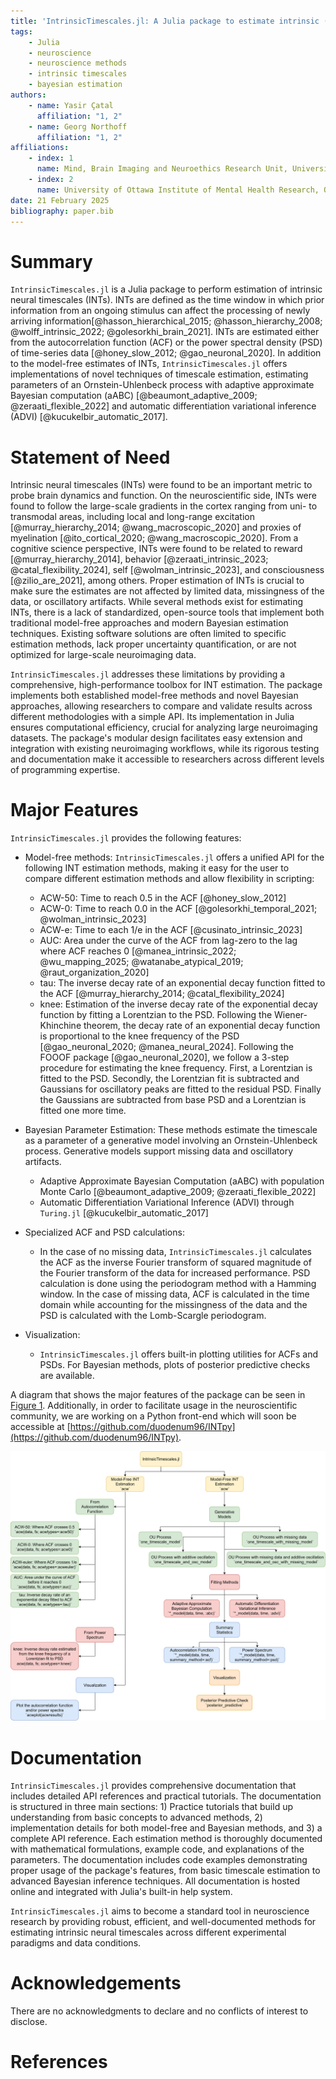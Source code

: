 ```yaml
---
title: 'IntrinsicTimescales.jl: A Julia package to estimate intrinsic (neural) timescales (INTs) from time-series data'
tags:
    - Julia
    - neuroscience
    - neuroscience methods
    - intrinsic timescales
    - bayesian estimation
authors:
    - name: Yasir Çatal
      affiliation: "1, 2"
    - name: Georg Northoff
      affiliation: "1, 2"
affiliations:
    - index: 1
      name: Mind, Brain Imaging and Neuroethics Research Unit, University of Ottawa, Ontario, ON, Canada.
    - index: 2
      name: University of Ottawa Institute of Mental Health Research, Ottawa, ON, Canada.
date: 21 February 2025
bibliography: paper.bib
---
```


# Summary

`IntrinsicTimescales.jl` is a Julia package to perform estimation of intrinsic neural timescales (INTs). INTs are defined as the time window in which prior information from an ongoing stimulus can affect the processing of newly arriving information[@hasson_hierarchical_2015; @hasson_hierarchy_2008; @wolff_intrinsic_2022; @golesorkhi_brain_2021]. INTs are estimated either from the autocorrelation function (ACF) or the power spectral density (PSD) of time-series data [@honey_slow_2012; @gao_neuronal_2020]. In addition to the model-free estimates of INTs, `IntrinsicTimescales.jl` offers implementations of novel techniques of timescale estimation, estimating parameters of an Ornstein-Uhlenbeck process with adaptive approximate Bayesian computation (aABC) [@beaumont_adaptive_2009; @zeraati_flexible_2022] and automatic differentiation variational inference (ADVI) [@kucukelbir_automatic_2017]. 

# Statement of Need

Intrinsic neural timescales (INTs) were found to be an important metric to probe brain dynamics and function. On the neuroscientific side, INTs were found to follow the large-scale gradients in the cortex ranging from uni- to transmodal areas, including local and long-range excitation [@murray_hierarchy_2014; @wang_macroscopic_2020] and proxies of myelination [@ito_cortical_2020; @wang_macroscopic_2020]. From a cognitive science perspective, INTs were found to be related to reward [@murray_hierarchy_2014], behavior [@zeraati_intrinsic_2023; @catal_flexibility_2024], self [@wolman_intrinsic_2023], and consciousness [@zilio_are_2021], among others. Proper estimation of INTs is crucial to make sure the estimates are not affected by limited data, missingness of the data, or oscillatory artifacts. While several methods exist for estimating INTs, there is a lack of standardized, open-source tools that implement both traditional model-free approaches and modern Bayesian estimation techniques. Existing software solutions are often limited to specific estimation methods, lack proper uncertainty quantification, or are not optimized for large-scale neuroimaging data.

`IntrinsicTimescales.jl` addresses these limitations by providing a comprehensive, high-performance toolbox for INT estimation. The package implements both established model-free methods and novel Bayesian approaches, allowing researchers to compare and validate results across different methodologies with a simple API. Its implementation in Julia ensures computational efficiency, crucial for analyzing large neuroimaging datasets. The package's modular design facilitates easy extension and integration with existing neuroimaging workflows, while its rigorous testing and documentation make it accessible to researchers across different levels of programming expertise.

# Major Features

`IntrinsicTimescales.jl` provides the following features:

* Model-free methods: `IntrinsicTimescales.jl` offers a unified API for the following INT estimation methods, making it easy for the user to compare different estimation methods and allow flexibility in scripting: 
  - ACW-50: Time to reach 0.5 in the ACF [@honey_slow_2012]
  - ACW-0: Time to reach 0.0 in the ACF [@golesorkhi_temporal_2021; @wolman_intrinsic_2023]
  - ACW-e: Time to each 1/e in the ACF [@cusinato_intrinsic_2023]
  - AUC: Area under the curve of the ACF from lag-zero to the lag where ACF reaches 0 [@manea_intrinsic_2022; @wu_mapping_2025; @watanabe_atypical_2019; @raut_organization_2020]
  - tau: The inverse decay rate of an exponential decay function fitted to the ACF [@murray_hierarchy_2014; @catal_flexibility_2024]
  - knee: Estimation of the inverse decay rate of the exponential decay function by fitting a Lorentzian to the PSD. Following the Wiener-Khinchine theorem, the decay rate of an exponential decay function is proportional to the knee frequency of the PSD [@gao_neuronal_2020; @manea_neural_2024]. Following the FOOOF package [@gao_neuronal_2020], we follow a 3-step procedure for estimating the knee frequency. First, a Lorentzian is fitted to the PSD. Secondly, the Lorentzian fit is subtracted and Gaussians for oscillatory peaks are fitted to the residual PSD. Finally the Gaussians are subtracted from base PSD and a Lorentzian is fitted one more time. 

* Bayesian Parameter Estimation: These methods estimate the timescale as a parameter of a  generative model involving an Ornstein-Uhlenbeck process. Generative models support missing data and oscillatory artifacts. 
  - Adaptive Approximate Bayesian Computation (aABC) with population Monte Carlo [@beaumont_adaptive_2009; @zeraati_flexible_2022]
  - Automatic Differentiation Variational Inference (ADVI) through `Turing.jl` [@kucukelbir_automatic_2017]

* Specialized ACF and PSD calculations: 
  - In the case of no missing data, `IntrinsicTimescales.jl` calculates the ACF as the inverse Fourier transform of squared magnitude of the Fourier transform of the data for increased performance. PSD calculation is done using the periodogram method with a Hamming window. In the case of missing data, ACF is calculated in the time domain while accounting for the missingness of the data and the PSD is calculated with the Lomb-Scargle periodogram. 

* Visualization: 
  - `IntrinsicTimescales.jl` offers built-in plotting utilities for ACFs and PSDs. For Bayesian methods, plots of posterior predictive checks are available. 

A diagram that shows the major features of the package can be seen in [Figure 1](\autoref{fig:fig1}). Additionally, in order to facilitate usage in the neuroscientific community, we are working on a Python front-end which will soon be accessible at [https://github.com/duodenum96/INTpy](https://github.com/duodenum96/INTpy). 

![Figure 1: A diagram showing the features of the package. \* in \*_model denotes one of the models Generative Models. \label{fig:fig1}](diagram3.svg)

# Documentation


`IntrinsicTimescales.jl` provides comprehensive documentation that includes detailed API references and practical tutorials. The documentation is structured in three main sections: 1) Practice tutorials that build up understanding from basic concepts to advanced methods, 2) implementation details for both model-free and Bayesian methods, and 3) a complete API reference. Each estimation method is thoroughly documented with mathematical formulations, example code, and explanations of the parameters. The documentation includes code examples demonstrating proper usage of the package's features, from basic timescale estimation to advanced Bayesian inference techniques. All documentation is hosted online and integrated with Julia's built-in help system.

`IntrinsicTimescales.jl` aims to become a standard tool in neuroscience research by providing robust, efficient, and well-documented methods for estimating intrinsic neural timescales across different experimental paradigms and data conditions.

# Acknowledgements

There are no acknowledgments to declare and no conflicts of interest 
to disclose.

# References
